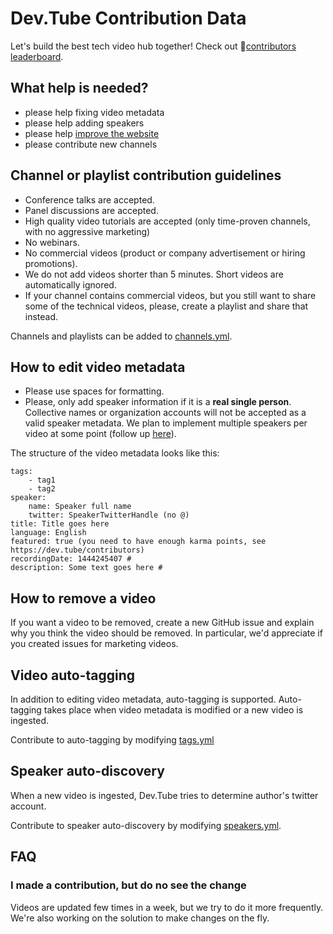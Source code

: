 
# Dev.Tube Contribution Data

Let's build the best tech video hub together! Check out 🥇[contributors leaderboard](https://dev.tube/contributors).

## What help is needed?

* please help fixing video metadata
* please help adding speakers
* please help [improve the website](https://github.com/watch-devtube/web/issues)
* please contribute new channels

## Channel or playlist contribution guidelines

* Conference talks are accepted.
* Panel discussions are accepted.
* High quality video tutorials are accepted (only time-proven channels, with no aggressive marketing)
* No webinars.
* No commercial videos (product or company advertisement or hiring promotions).
* We do not add videos shorter than 5 minutes. Short videos are automatically ignored.
* If your channel contains commercial videos, but you still want to share some of the technical videos, please, create a playlist and share that instead.

Channels and playlists can be added to [channels.yml](https://github.com/watch-devtube/contrib/edit/master/channels.yml).

## How to edit video metadata

* Please use spaces for formatting.
* Please, only add speaker information if it is a **real single person**. Collective names or organization accounts will not be accepted as a valid speaker metadata. We plan to implement multiple speakers per video at some point (follow up [here](https://github.com/watch-devtube/web/issues/50)). 

The structure of the video metadata looks like this:

```
tags:
    - tag1
    - tag2
speaker:
    name: Speaker full name
    twitter: SpeakerTwitterHandle (no @)
title: Title goes here
language: English
featured: true (you need to have enough karma points, see https://dev.tube/contributors)
recordingDate: 1444245407 # 
description: Some text goes here #
```

## How to remove a video

If you want a video to be removed, create a new GitHub issue and explain why you think the video should be removed. In particular, we'd appreciate if you created issues for marketing videos.

## Video auto-tagging

In addition to editing video metadata, auto-tagging is supported. Auto-tagging takes place when video metadata is modified or a new video is ingested.

Contribute to auto-tagging by modifying [tags.yml](https://github.com/watch-devtube/contrib/edit/master/tags.yml)

## Speaker auto-discovery

When a new video is ingested, Dev.Tube tries to determine author's twitter account.

Contribute to speaker auto-discovery by modifying [speakers.yml](https://github.com/watch-devtube/contrib/edit/master/speakers.yml).

## FAQ

### I made a contribution, but do no see the change
Videos are updated few times in a week, but we try to do it more frequently. We're also working on the solution to make changes on the fly.

